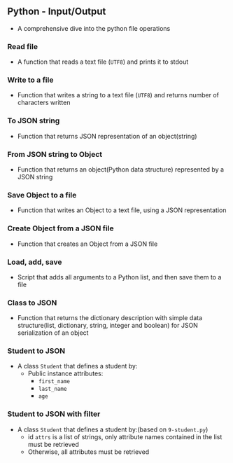 ## Python - Input/Output
* A comprehensive dive into the python file operations
### Read file
* A function that reads a text file (`UTF8`) and prints it to stdout
### Write to a file
* Function that writes a string to a text file (`UTF8`) and returns number of characters written
### To JSON string
* Function that returns JSON representation of an object(string)
### From JSON string to Object
* Function that returns an object(Python data structure) represented by a JSON string
### Save Object to a file
* Function that writes an Object to a text file, using a JSON representation
### Create Object from a JSON file
* Function that creates an Object from a JSON file
### Load, add, save
* Script that adds all arguments to a Python list, and then save them to a file
### Class to JSON
* Function that returns the dictionary description with simple data structure(list, dictionary, string, integer and boolean) for JSON serialization of an object
### Student to JSON
* A class `Student` that defines a student by:
	* Public instance attributes:
		* `first_name`
		* `last_name`
		* `age`
### Student to JSON with filter
* A class `Student` that defines a student by:(based on `9-student.py`)
	* id `attrs` is a list of strings, only attribute names contained in the list must be retrieved
	* Otherwise, all attributes must be retrieved
